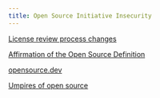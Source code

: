```yaml
---
title: Open Source Initiative Insecurity
---
```


[License review process changes](http://lists.opensource.org/pipermail/license-review_lists.opensource.org/2019-January/003926.html)

[Affirmation of the Open Source Definition](https://opensource.org/node/966)

[opensource.dev](https://opensource.dev/)

[Umpires of open source](https://opensource.com/article/19/2/umpires-open-source-licenses)
